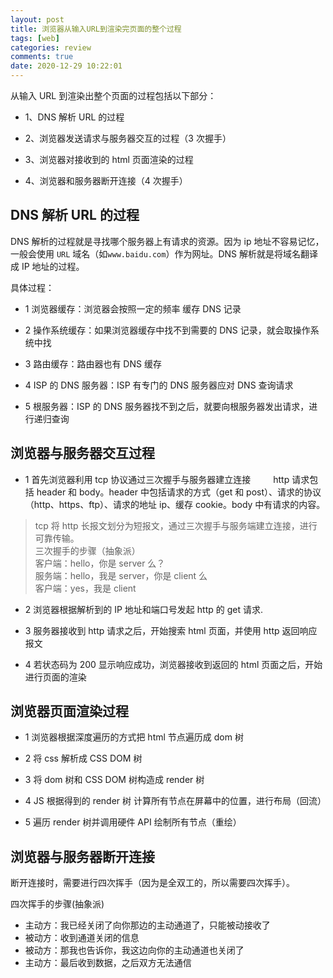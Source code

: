 ```yaml
---
layout: post
title: 浏览器从输入URL到渲染完页面的整个过程
tags: [web]
categories: review
comments: true
date: 2020-12-29 10:22:01
---
```


从输入 URL 到渲染出整个页面的过程包括以下部分：

- 1、DNS 解析 URL 的过程

- 2、浏览器发送请求与服务器交互的过程（3 次握手）

- 3、浏览器对接收到的 html 页面渲染的过程

- 4、浏览器和服务器断开连接（4 次握手）

<!-- more -->

## DNS 解析 URL 的过程

DNS 解析的过程就是寻找哪个服务器上有请求的资源。因为 ip 地址不容易记忆，一般会使用 `URL` 域名（如`www.baidu.com`）作为网址。DNS 解析就是将域名翻译成 IP 地址的过程。

具体过程：

- 1 浏览器缓存：浏览器会按照一定的频率 缓存 DNS 记录

- 2 操作系统缓存：如果浏览器缓存中找不到需要的 DNS 记录，就会取操作系统中找

- 3 路由缓存：路由器也有 DNS 缓存

- 4 ISP 的 DNS 服务器：ISP 有专门的 DNS 服务器应对 DNS 查询请求

- 5 根服务器：ISP 的 DNS 服务器找不到之后，就要向根服务器发出请求，进行递归查询

## 浏览器与服务器交互过程

- 1 首先浏览器利用 tcp 协议通过三次握手与服务器建立连接
  　　 http 请求包括 header 和 body。header 中包括请求的方式（get 和 post）、请求的协议 （http、https、ftp）、请求的地址 ip、缓存 cookie。body 中有请求的内容。

> tcp 将 http 长报文划分为短报文，通过三次握手与服务端建立连接，进行可靠传输。  
> 三次握手的步骤（抽象派）  
> 客户端：hello，你是 server 么？  
> 服务端：hello，我是 server，你是 client 么  
> 客户端：yes，我是 client

- 2 浏览器根据解析到的 IP 地址和端口号发起 http 的 get 请求.

- 3 服务器接收到 http 请求之后，开始搜索 html 页面，并使用 http 返回响应报文

- 4 若状态码为 200 显示响应成功，浏览器接收到返回的 html 页面之后，开始进行页面的渲染

## 浏览器页面渲染过程

- 1 浏览器根据深度遍历的方式把 html 节点遍历成 dom 树

- 2 将 css 解析成 CSS DOM 树

- 3 将 dom 树和 CSS DOM 树构造成 render 树

- 4 JS 根据得到的 render 树 计算所有节点在屏幕中的位置，进行布局（回流）

- 5 遍历 render 树并调用硬件 API 绘制所有节点（重绘）

## 浏览器与服务器断开连接

断开连接时，需要进行四次挥手（因为是全双工的，所以需要四次挥手）。

四次挥手的步骤(抽象派)

- 主动方：我已经关闭了向你那边的主动通道了，只能被动接收了
- 被动方：收到通道关闭的信息
- 被动方：那我也告诉你，我这边向你的主动通道也关闭了
- 主动方：最后收到数据，之后双方无法通信

